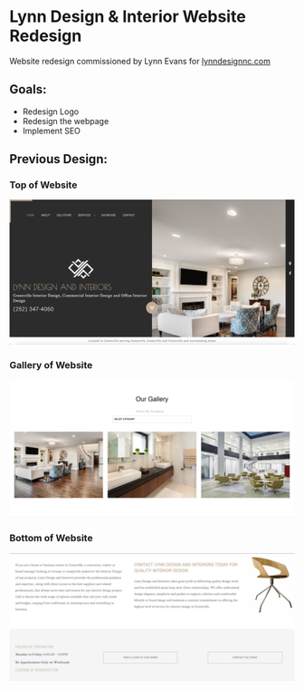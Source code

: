# Lynn Design & Interior Website Redesign

Website redesign commissioned by Lynn Evans for [lynndesignnc.com](www.lynndesignnc.com)

## Goals:
- Redesign Logo
- Redesign the webpage
- Implement SEO

## Previous Design:

### Top of Website
![Top of Website](https://github.com/stonebaldwin/lynndesign/blob/main/assets/pictures/readme/LynnDesignTop.png)

### Gallery of Website
![Gallery of Website](https://github.com/stonebaldwin/lynndesign/blob/main/assets/pictures/readme/LynnDesignGallery.png)

### Bottom of Website
![Bottom of Website](https://github.com/stonebaldwin/lynndesign/blob/main/assets/pictures/readme/LynnDesignBottom.png)

